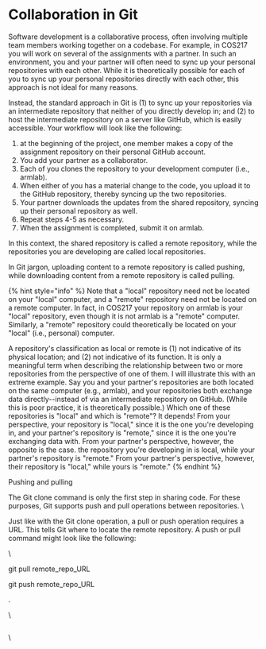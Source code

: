 # Collaboration in Git

Software development is a collaborative process, often involving multiple team members working together on a codebase. For example, in COS217 you will work on several of the assignments with a partner. In such an environment, you and your partner will often need to sync up your personal repositories with each other. While it is theoretically possible for each of you to sync up your personal repositories directly with each other, this approach is not ideal for many reasons.&#x20;

Instead, the standard approach in Git is (1) to sync up your repositories via an intermediate repository that neither of you directly develop in; and (2) to host the intermediate repository on a server like GitHub, which is easily accessible. Your workflow will look like the following:

1. at the beginning of the project, one member makes a copy of the assignment repository on their personal GitHub account.&#x20;
2. You add your partner as a collaborator.&#x20;
3. Each of you clones the repository to your development computer (i.e., armlab).&#x20;
4. When either of you has a material change to the code, you upload it to the GitHub repository, thereby syncing up the two repositories.&#x20;
5. Your partner downloads the updates from the shared repository, syncing up their personal repository as well. &#x20;
6. Repeat steps 4-5 as necessary.&#x20;
7. When the assignment is completed, submit it on armlab.&#x20;

In this context, the shared repository is called a remote repository, while the repositories you are developing are called local repositories.&#x20;

In Git jargon, uploading content to a remote repository is called pushing, while downloading content from a remote repository is called pulling.&#x20;

{% hint style="info" %}
Note that a "local" repository need not be located on your "local" computer, and a "remote" repository need not be located on a remote computer. In fact, in COS217 your repository on armlab is your "local" repository, even though it is not armlab is a "remote" computer. Similarly, a "remote" repository could theoretically be located on your "local" (i.e., personal) computer.&#x20;

A repository's classification as local or remote is (1) not indicative of its physical location; and (2) not indicative of its function. It is only a meaningful term when describing the relationship between two or more repositories from the perspective of one of them. I will illustrate this with an extreme example. Say you and your partner's repositories are both located on the same computer (e.g., armlab), and your repositories both exchange data directly--instead of via an intermediate repository on GitHub. (While this is poor practice, it is theoretically possible.) Which one of these repositories is "local" and which is "remote"? It depends! From your perspective, your repository is "local," since it is the one you're developing in, and your partner's repository is "remote," since it is the one you're exchanging data with. From your partner's perspective, however, the opposite is the case. the repository you're developing in is local, while your partner's repository is "remote." From your partner's perspective, however, their repository is "local," while yours is "remote."&#x20;
{% endhint %}

Pushing and pulling

The Git clone command is only the first step in sharing code. For these purposes, Git supports push and pull operations between repositories. \


Just like with the Git clone operation, a pull or push operation requires a URL. This tells Git where to locate the remote repository. A push or pull command might look like the following: &#x20;

\


git pull remote\_repo\_URL

git push remote\_repo\_URL

.&#x20;



&#x20;

\


<figure><img src="https://lh5.googleusercontent.com/V9qWq02Y1cNgFrJKH5LB3BcAxF-Xe1QMtuvWCbjiznxzTey1kIhW_wEsGdB4tQQNLdqAi7yFMpLGMy7yldDIeTsw8QUmghasKX6l7_VI6wkNI949454pPaCf8OnblwbH4Ma8l5FiiTYpxZYLA4GFTtU" alt=""><figcaption></figcaption></figure>



\
